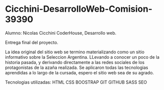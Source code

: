 # Cicchini-DesarrolloWeb-Comision-39390

Alumno: Nicolas Cicchini
CoderHouse, Desarrollo web.

Entrega final del proyecto.

La idea original del sitio web se termino materializando como un sitio informativo sobre la Seleccion Argentina. LLevando a conocer un poco de la historia pasada, y derivando directamente a las redes sociales de los protagonistas de la azaña realizada.
Se aplicaron todas las tecnologias aprendidas a lo largo de la cursada, espero el sitio web sea de su agrado.


Tecnologias utilizadas:
HTML
CSS
BOOSTRAP
GIT
GITHUB
SASS
SEO


